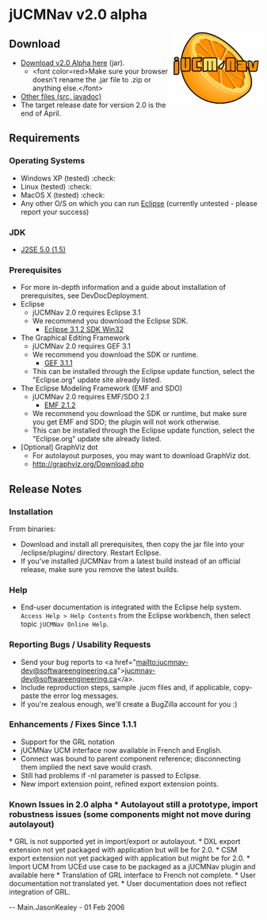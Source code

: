 # jUCMNav v2.0 alpha

<img align="right" src="img/LogoFinal.gif">

## Download

  - [Download v2.0 Alpha
    here](http://jucmnav.softwareengineering.ca/ccbuilds/artifacts/seg.jUCMNav/2.0.alpha/seg.jUCMNav_2.0.alpha.jar)
    (jar).
      - \<font color=red\>Make sure your browser doesn't rename the .jar
        file to .zip or anything else.\</font\>
  - [Other files (src,
    javadoc)](http://jucmnav.softwareengineering.ca/ccbuilds/artifacts/seg.jUCMNav/2.0.alpha/)
  - The target release date for version 2.0 is the end of April.

## Requirements

### Operating Systems

  - Windows XP (tested) :check:
  - Linux (tested) :check:
  - MacOS X (tested) :check:
  - Any other O/S on which you can run [Eclipse](http://www.eclipse.org)
    (currently untested - please report your success)

### JDK

  - [J2SE 5.0 (1.5)](http://java.sun.com/j2se/1.5.0/index.jsp)

### Prerequisites

  - For more in-depth information and a guide about installation of
    prerequisites, see DevDocDeployment.
  - Eclipse
      - jUCMNav 2.0 requires Eclipse 3.1
      - We recommend you download the Eclipse SDK.
          - [Eclipse 3.1.2 SDK
            Win32](http://www.eclipse.org/downloads/download.php?file=/eclipse/downloads/drops/R-3.1.2-200601181600/eclipse-SDK-3.1.2-win32.zip)
  - The Graphical Editing Framework
      - jUCMNav 2.0 requires GEF 3.1
      - We recommend you download the SDK or runtime.
          - [GEF 3.1.1](http://www.eclipse.org/downloads/download.php?file=/tools/gef/downloads/drops/R-3.1.1-200509301327/GEF-ALL-3.1.1.zip)
      - This can be installed through the Eclipse update function,
        select the "Eclipse.org" update site already listed.
  - The Eclipse Modeling Framework (EMF and SDO)
      - jUCMNav 2.0 requires EMF/SDO 2.1
          - [EMF 2.1.2](http://www.eclipse.org/downloads/download.php?file=/tools/emf/downloads/drops/2.1.2/R200601191349/emf-sdo-xsd-SDK-2.1.2.zip)
      - We recommend you download the SDK or runtime, but make sure you
        get EMF and SDO; the plugin will not work otherwise.
      - This can be installed through the Eclipse update function,
        select the "Eclipse.org" update site already listed.
  - \[Optional\] GraphViz dot
      - For autolayout purposes, you may want to download GraphViz dot.
      - <http://graphviz.org/Download.php>

## Release Notes

### Installation

From binaries:  

  - Download and install all prerequisites, then copy the jar file into
    your /eclipse/plugins/ directory. Restart Eclipse.
  - If you've installed jUCMNav from a latest build instead of an
    official release, make sure you remove the latest builds.

### Help

  - End-user documentation is integrated with the Eclipse help system.
    `Access Help > Help Contents` from the Eclipse workbench, then
    select topic `jUCMNav Online Help`.

### Reporting Bugs / Usability Requests

  - Send your bug reports to \<a
    href="[mailto:jucmnav-dev@softwareengineering.ca](mailto:jucmnav-dev@softwareengineering.ca)"\><jucmnav-dev@softwareengineering.ca>\</a\>.
  - Include reproduction steps, sample .jucm files and, if applicable,
    copy-paste the error log messages.
  - If you're zealous enough, we'll create a BugZilla account for you :)

### Enhancements / Fixes Since 1.1.1

  - Support for the GRL notation <span class="twiki-macro N"></span>
  - jUCMNav UCM interface now available in French and English.
  - Connect was bound to parent component reference; disconnecting them
    implied the next save would crash.
  - Still had problems if -nl parameter is passed to Eclipse.
  - New import extension point, refined export extension points.

### Known Issues in 2.0 alpha \* Autolayout still a prototype, import robustness issues (some components might not move during autolayout)

\* GRL is not supported yet in import/export or autolayout. \* DXL
export extension not yet packaged with application but will be for 2.0.
\* CSM export extension not yet packaged with application but might be
for 2.0. \* Import UCM from UCEd use case to be packaged as a jUCMNav
plugin and available here \* Translation of GRL interface to French not
complete. \* User documentation not translated yet. \* User
documentation does not reflect integration of GRL.

\-- Main.JasonKealey - 01 Feb 2006
